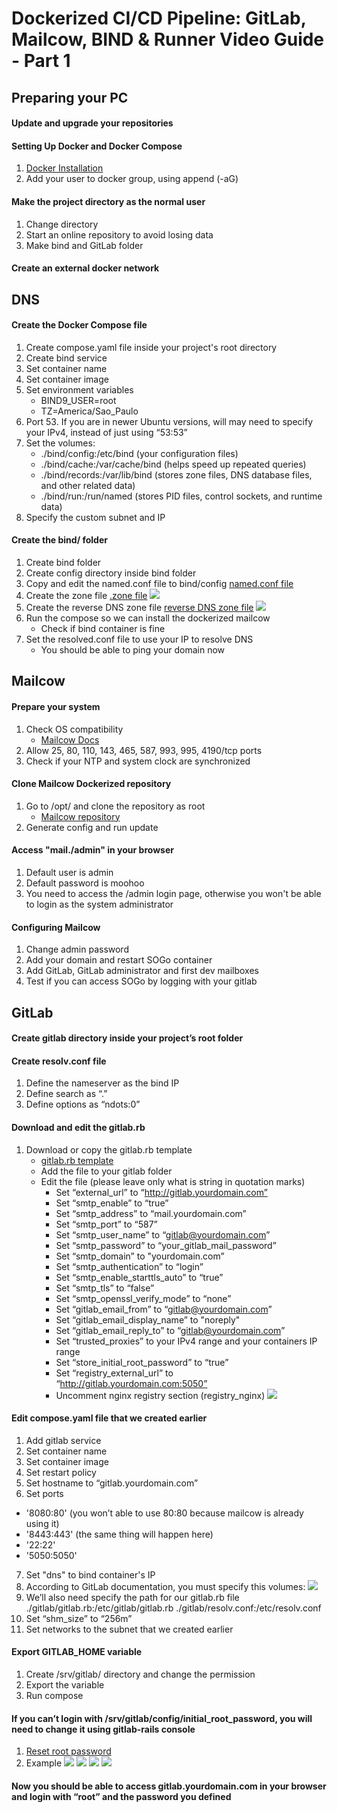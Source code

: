 # Dockerized CI/CD Pipeline: GitLab, Mailcow, BIND & Runner Video Guide - Part 1

## Preparing your PC

#### Update and upgrade your repositories

#### Setting Up Docker and Docker Compose

1. [Docker Installation](https://docs.docker.com/engine/install/)
2. Add your user to docker group, using append (-aG)

#### Make the project directory as the normal user

1. Change directory
2. Start an online repository to avoid losing data
3. Make bind and GitLab folder

#### Create an external docker network

## DNS

#### Create the Docker Compose file

1. Create compose.yaml file inside your project's root directory
2. Create bind service
4. Set container name
5. Set container image
6. Set environment variables
    - BIND9_USER=root
    - TZ=America/Sao_Paulo
7. Port 53. If you are in newer Ubuntu versions, will may need to specify your IPv4, instead of just using “53:53”
8. Set the volumes:
    - ./bind/config:/etc/bind (your configuration files)
    - ./bind/cache:/var/cache/bind (helps speed up repeated queries)
    - ./bind/records:/var/lib/bind (stores zone files, DNS database files, and other related data)
    - ./bind/run:/run/named (stores PID files, control sockets, and runtime data)
9. Specify the custom subnet and IP

#### Create the bind/ folder

1. Create bind folder
2. Create config directory inside bind folder
3. Copy and edit the named.conf file to bind/config
[named.conf file](https://github.com/victor-raphael17/cicd-tutorial-part-1/blob/main/bind/config/named.conf)
4. Create the zone file [.zone file](https://github.com/victor-raphael17/cicd-tutorial-part-1/blob/main/bind/config/myprojectinfra.com.zone)
![](./project-images/domain-zone.jpeg)
5. Create the reverse DNS zone file [reverse DNS zone file](https://github.com/victor-raphael17/cicd-tutorial-part-1/blob/main/bind/config/192.168.0.zone)
![](./project-images/reverse-zone.jpeg)
6. Run the compose so we can install the dockerized mailcow
    - Check if bind container is fine
7. Set the resolved.conf file to use your IP to resolve DNS
    - You should be able to ping your domain now

## Mailcow

#### Prepare your system

1. Check OS compatibility
    - [Mailcow Docs](https://docs.mailcow.email/getstarted/prerequisite-system/)
2. Allow 25, 80, 110, 143, 465, 587, 993, 995, 4190/tcp ports
3. Check if your NTP and system clock are synchronized

#### Clone Mailcow Dockerized repository

1. Go to /opt/ and clone the repository as root
    - [Mailcow repository](https://github.com/mailcow/mailcow-dockerized.git)
2. Generate config and run update

#### Access "mail.<your domain >/admin" in your browser

1. Default user is admin
2. Default password is moohoo
3. You need to access the /admin login page, otherwise you won't be able to login as the system administrator

#### Configuring Mailcow

1. Change admin password
2. Add your domain and restart SOGo container
3. Add GitLab, GitLab administrator and first dev mailboxes
4. Test if you can access SOGo by logging with your gitlab

## GitLab

#### Create gitlab directory inside your project’s root folder

#### Create resolv.conf file

1. Define the nameserver as the bind IP
2. Define search as “.”
3. Define options as “ndots:0”

#### Download and edit the gitlab.rb

1. Download or copy the gitlab.rb template
    - [gitlab.rb template](https://gitlab.com/gitlab-org/omnibus-gitlab/blob/master/files/gitlab-config-template/gitlab.rb.template)
    - Add the file to your gitlab folder
    - Edit the file (please leave only what is string in quotation marks)
        - Set “external_url” to “http://gitlab.yourdomain.com”
        - Set “smtp_enable” to “true”
        - Set “smtp_address” to “mail.yourdomain.com”
        - Set “smtp_port” to “587”
        - Set “smtp_user_name” to “gitlab@yourdomain.com”
        - Set “smtp_password” to “your_gitlab_mail_password”
        - Set “smtp_domain” to "yourdomain.com”
        - Set “smtp_authentication” to “login”
        - Set “smtp_enable_starttls_auto” to “true”
        - Set “smtp_tls” to “false”
        - Set “smtp_openssl_verify_mode” to “none”
        - Set “gitlab_email_from” to “gitlab@yourdomain.com”
        - Set “gitlab_email_display_name” to  "noreply"
        - Set “gitlab_email_reply_to” to “gitlab@yourdomain.com”
        - Set “trusted_proxies” to your IPv4 range and your containers IP range
        - Set “store_initial_root_password” to “true”
        - Set “registry_external_url” to “http://gitlab.yourdomain.com:5050”
        - Uncomment nginx registry section (registry_nginx)
![](/project-images/nginx-registry.jpeg)

#### Edit compose.yaml file that we created earlier

1. Add gitlab service
2. Set container name
3. Set container image
4. Set restart policy
5. Set hostname to “gitlab.yourdomain.com”
6. Set ports
- '8080:80' (you won’t able to use 80:80 because mailcow is already using it)
- '8443:443' (the same thing will happen here)
- '22:22'
- '5050:5050'
7. Set "dns" to bind container's IP
8. According to GitLab documentation, you must specify this volumes:
![](/project-images/gitlab-volumes.png)
9. We’ll also need specify the path for our gitlab.rb file
./gitlab/gitlab.rb:/etc/gitlab/gitlab.rb
./gitlab/resolv.conf:/etc/resolv.conf
10. Set “shm_size” to “256m”
11. Set networks to the subnet that we created earlier

#### Export GITLAB_HOME variable

1. Create /srv/gitlab/ directory and change the permission
2. Export the variable
3. Run compose

####  If you can’t login with /srv/gitlab/config/initial_root_password, you will need to change it using gitlab-rails console

1. [Reset root password](https://docs.gitlab.com/security/reset_user_password/#reset-your-root-password)
2. Example
![](/project-images/gitlab-rails-1.png)
![](/project-images/gitlab-rails-2.png)
![](/project-images/gitlab-rails-3.png)
![](/project-images/gitlab-rails-4.png)

#### Now you should be able to access gitlab.yourdomain.com in your browser and login with “root” and the password you defined
